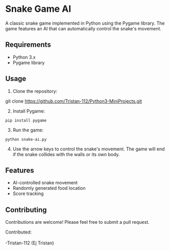 # Snake Game AI

A classic snake game implemented in Python using the Pygame library. The game features an AI that can automatically control the snake's movement.

## Requirements

* Python 3.x
* Pygame library

## Usage

1. Clone the repository:

git clone https://github.com/Tristan-112/Python3-MiniProjects.git


2. Install Pygame:

`pip install pygame`


3. Run the game:

`python snake-ai.py`


4. Use the arrow keys to control the snake's movement. The game will end if the snake collides with the walls or its own body.

## Features

* AI-controlled snake movement
* Randomly generated food location
* Score tracking

## Contributing

Contributions are welcome! Please feel free to submit a pull request.

Contributed:
<br><br>
-Tristan-112 (Ej Tristan)
